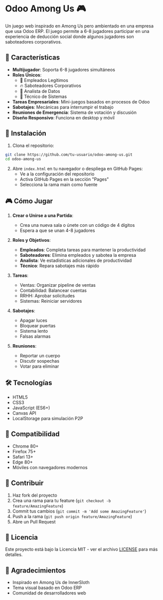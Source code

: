 # Odoo Among Us 🎮

Un juego web inspirado en Among Us pero ambientado en una empresa que usa Odoo ERP. El juego permite a 6-8 jugadores participar en una experiencia de deducción social donde algunos jugadores son saboteadores corporativos.

## 🎯 Características

- **Multijugador**: Soporta 6-8 jugadores simultáneos
- **Roles Únicos**:
  - 👔 Empleados Legítimos
  - 🔥 Saboteadores Corporativos
  - 🔬 Analista de Datos
  - 🔧 Técnico de Sistemas
- **Tareas Empresariales**: Mini-juegos basados en procesos de Odoo
- **Sabotajes**: Mecánicas para interrumpir el trabajo
- **Reuniones de Emergencia**: Sistema de votación y discusión
- **Diseño Responsivo**: Funciona en desktop y móvil

## 🚀 Instalación

1. Clona el repositorio:
```bash
git clone https://github.com/tu-usuario/odoo-among-us.git
cd odoo-among-us
```

2. Abre `index.html` en tu navegador o despliega en GitHub Pages:
   - Ve a la configuración del repositorio
   - Activa GitHub Pages en la sección "Pages"
   - Selecciona la rama main como fuente

## 🎮 Cómo Jugar

1. **Crear o Unirse a una Partida**:
   - Crea una nueva sala o únete con un código de 4 dígitos
   - Espera a que se unan 4-8 jugadores

2. **Roles y Objetivos**:
   - **Empleados**: Completa tareas para mantener la productividad
   - **Saboteadores**: Elimina empleados y sabotea la empresa
   - **Analista**: Ve estadísticas adicionales de productividad
   - **Técnico**: Repara sabotajes más rápido

3. **Tareas**:
   - Ventas: Organizar pipeline de ventas
   - Contabilidad: Balancear cuentas
   - RRHH: Aprobar solicitudes
   - Sistemas: Reiniciar servidores

4. **Sabotajes**:
   - Apagar luces
   - Bloquear puertas
   - Sistema lento
   - Falsas alarmas

5. **Reuniones**:
   - Reportar un cuerpo
   - Discutir sospechas
   - Votar para eliminar

## 🛠️ Tecnologías

- HTML5
- CSS3
- JavaScript (ES6+)
- Canvas API
- LocalStorage para simulación P2P

## 📱 Compatibilidad

- Chrome 80+
- Firefox 75+
- Safari 13+
- Edge 80+
- Móviles con navegadores modernos

## 🤝 Contribuir

1. Haz fork del proyecto
2. Crea una rama para tu feature (`git checkout -b feature/AmazingFeature`)
3. Commit tus cambios (`git commit -m 'Add some AmazingFeature'`)
4. Push a la rama (`git push origin feature/AmazingFeature`)
5. Abre un Pull Request

## 📝 Licencia

Este proyecto está bajo la Licencia MIT - ver el archivo [LICENSE](LICENSE) para más detalles.

## 🙏 Agradecimientos

- Inspirado en Among Us de InnerSloth
- Tema visual basado en Odoo ERP
- Comunidad de desarrolladores web 